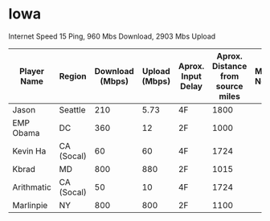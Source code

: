 # Iowa

Internet Speed
15 Ping, 960 Mbs Download, 2903 Mbs Upload

| Player Name | Region | Download (Mbps) | Upload (Mbps) | Aprox. Input Delay | Aprox. Distance from source miles | MISC. Notes |
|-|-|-|-|-|-|-|
| Jason | Seattle | 210 | 5.73 | 4F | 1800 |  |
| EMP Obama | DC | 360 | 12 | 2F | 1000 |  |
| Kevin Ha | CA (Socal) | 60 | 60 | 4F | 1724 |  |
| Kbrad | MD | 800 | 880 | 2F | 1015 |  |
| Arithmatic | CA (Socal) | 50 | 10 | 4F | 1724 |  |
| Marlinpie | NY | 800 | 800 | 2F | 1100 |  |

